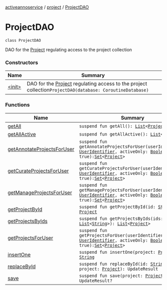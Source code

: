 [activeannoservice](../../index.md) / [project](../index.md) / [ProjectDAO](./index.md)

# ProjectDAO

`class ProjectDAO`

DAO for the [Project](../-project/index.md) regulating access to the project collection

### Constructors

| Name | Summary |
|---|---|
| [&lt;init&gt;](-init-.md) | DAO for the [Project](../-project/index.md) regulating access to the project collection`ProjectDAO(database: CoroutineDatabase)` |

### Functions

| Name | Summary |
|---|---|
| [getAll](get-all.md) | `suspend fun getAll(): `[`List`](https://kotlinlang.org/api/latest/jvm/stdlib/kotlin.collections/-list/index.html)`<`[`Project`](../-project/index.md)`>` |
| [getAllActive](get-all-active.md) | `suspend fun getAllActive(): `[`List`](https://kotlinlang.org/api/latest/jvm/stdlib/kotlin.collections/-list/index.html)`<`[`Project`](../-project/index.md)`>` |
| [getAnnotateProjectsForUser](get-annotate-projects-for-user.md) | `suspend fun getAnnotateProjectsForUser(userIdentifier: `[`UserIdentifier`](../../project.userroles/-user-identifier.md)`, activeOnly: `[`Boolean`](https://kotlinlang.org/api/latest/jvm/stdlib/kotlin/-boolean/index.html)` = true): `[`Set`](https://kotlinlang.org/api/latest/jvm/stdlib/kotlin.collections/-set/index.html)`<`[`Project`](../-project/index.md)`>` |
| [getCurateProjectsForUser](get-curate-projects-for-user.md) | `suspend fun getCurateProjectsForUser(userIdentifier: `[`UserIdentifier`](../../project.userroles/-user-identifier.md)`, activeOnly: `[`Boolean`](https://kotlinlang.org/api/latest/jvm/stdlib/kotlin/-boolean/index.html)` = true): `[`Set`](https://kotlinlang.org/api/latest/jvm/stdlib/kotlin.collections/-set/index.html)`<`[`Project`](../-project/index.md)`>` |
| [getManageProjectsForUser](get-manage-projects-for-user.md) | `suspend fun getManageProjectsForUser(userIdentifier: `[`UserIdentifier`](../../project.userroles/-user-identifier.md)`, activeOnly: `[`Boolean`](https://kotlinlang.org/api/latest/jvm/stdlib/kotlin/-boolean/index.html)` = true): `[`Set`](https://kotlinlang.org/api/latest/jvm/stdlib/kotlin.collections/-set/index.html)`<`[`Project`](../-project/index.md)`>` |
| [getProjectById](get-project-by-id.md) | `suspend fun getProjectById(id: `[`String`](https://kotlinlang.org/api/latest/jvm/stdlib/kotlin/-string/index.html)`): `[`Project`](../-project/index.md) |
| [getProjectsByIds](get-projects-by-ids.md) | `suspend fun getProjectsByIds(ids: `[`List`](https://kotlinlang.org/api/latest/jvm/stdlib/kotlin.collections/-list/index.html)`<`[`String`](https://kotlinlang.org/api/latest/jvm/stdlib/kotlin/-string/index.html)`>): `[`List`](https://kotlinlang.org/api/latest/jvm/stdlib/kotlin.collections/-list/index.html)`<`[`Project`](../-project/index.md)`>` |
| [getProjectsForUser](get-projects-for-user.md) | `suspend fun getProjectsForUser(userIdentifier: `[`UserIdentifier`](../../project.userroles/-user-identifier.md)`, activeOnly: `[`Boolean`](https://kotlinlang.org/api/latest/jvm/stdlib/kotlin/-boolean/index.html)` = true): `[`Set`](https://kotlinlang.org/api/latest/jvm/stdlib/kotlin.collections/-set/index.html)`<`[`Project`](../-project/index.md)`>` |
| [insertOne](insert-one.md) | `suspend fun insertOne(project: `[`Project`](../-project/index.md)`): `[`String`](https://kotlinlang.org/api/latest/jvm/stdlib/kotlin/-string/index.html) |
| [replaceById](replace-by-id.md) | `suspend fun replaceById(id: `[`String`](https://kotlinlang.org/api/latest/jvm/stdlib/kotlin/-string/index.html)`, project: `[`Project`](../-project/index.md)`): UpdateResult` |
| [save](save.md) | `suspend fun save(project: `[`Project`](../-project/index.md)`): UpdateResult?` |
